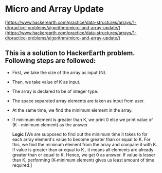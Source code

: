 # Micro and Array Update
[https://www.hackerearth.com/practice/data-structures/arrays/1-d/practice-problems/algorithm/micro-and-array-update/](https://www.hackerearth.com/practice/data-structures/arrays/1-d/practice-problems/algorithm/micro-and-array-update/)
## This is a solution to HackerEarth problem. Following steps are followed:

-   First, we take the size of the array as input (N).

-   Then,  we take value of K as input.

-   The array is declared to be of integer type.

-   The space separated array elements are taken as input from user.

-   At the same time, we find the minimum element in the array.

-   If minimum element is greater than K, we print 0 else we print value of 
	(K - minimum element) as the answer.
	
    **Logic**
    [We are supposed to find out the minimum time it takes to for each array element's value to become greater than or equal to K. 
    For this, we find the minimum element from the array and compare it with K. 
    If value is greater than or equal to K , it means all elements are already greater than or equal to K. Hence, we get 0 as answer. 
    If value is lesser than K, performing (K-minimum element) gives us least amount of time required.]
